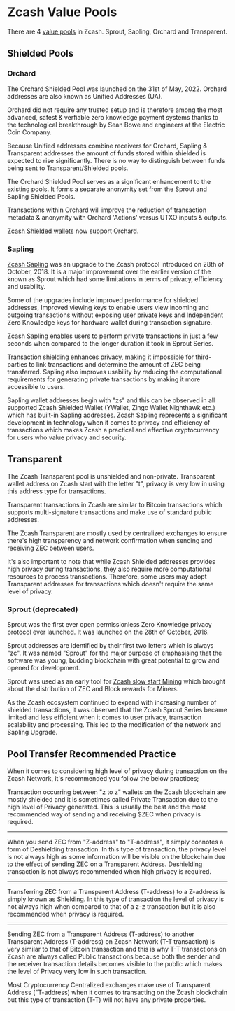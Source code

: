 # Zcash Value Pools

There are 4 [value pools](https://zcash.readthedocs.io/en/latest/rtd_pages/addresses.html) in Zcash. Sprout, Sapling, Orchard and Transparent. 


## Shielded Pools

### Orchard 

The Orchard Shielded Pool was launched on the 31st of May, 2022. Orchard addresses are also known as Unified Addresses (UA). 

Orchard did not require any trusted setup and is therefore among the most advanced, safest & verfiable zero knowledge payment systems thanks to the technological breakthrough by Sean Bowe and engineers at the Electric Coin Company. 

Because Unified addresses combine receivers for Orchard, Sapling & Transparent addresses the amount of funds stored within shielded is expected to rise significantly. There is no way to distinguish between funds being sent to Transparent/Shielded pools. 

The Orchard Shielded Pool serves as a significant enhancement to the existing pools. It forms a separate anonymity set from the Sprout and Sapling Shielded Pools.

Transactions within Orchard will improve the reduction of transaction metadata & anonymity with Orchard 'Actions' versus UTXO inputs & outputs. 

[Zcash Shielded wallets](/site/Using_Zcash/Wallets) now support Orchard. 


### Sapling 

[Zcash Sapling](https://z.cash/upgrade/sapling) was an upgrade to the Zcash protocol introduced on 28th of October, 2018. It is a major improvement over the earlier version of the known as Sprout which had some limitations in terms of privacy, efficiency and usability. 

Some of the upgrades include improved performance for shielded addresses, Improved viewing keys to enable users view incoming and outgoing transactions without exposing user private keys and Independent Zero Knowledge keys for hardware wallet during transaction signature. 

Zcash Sapling enables users to perform private transactions in just a few seconds when compared to the longer duration it took in Sprout Series. 

Transaction shielding enhances privacy, making it impossible for third-parties to link transactions and determine the amount of ZEC being transferred. Sapling also improves usability by reducing the computational requirements for generating private transactions by making it more accessible to users.

Sapling wallet addresses begin with "zs" and this can be observed in all supported Zcash Shielded Wallet (YWallet, Zingo Wallet Nighthawk etc.) which has built-in Sapling addresses. Zcash Sapling represents a significant development in technology when it comes to privacy and efficiency of transactions which makes Zcash a practical and effective cryptocurrency for users who value privacy and security.


## Transparent 

The Zcash Transparent pool is unshielded and non-private. Transparent wallet address on Zcash start with the letter "t", privacy is very low in using this address type for transactions.

Transparent transactions in Zcash are similar to Bitcoin transactions which supports multi-signature transactions and make use of standard public addresses.

The Zcash Transparent are mostly used by centralized exchanges to ensure there's high transparency and network confirmation when sending and receiving ZEC between users.

It's also important to note that while Zcash Shielded addresses provides high privacy during transactions, they also require more computational resources to process transactions. Therefore, some users may adopt Transparent addresses for transactions which doesn't require the same level of privacy.


### Sprout (deprecated)

Sprout was the first ever open permissionless Zero Knowledge privacy protocol ever launched. It was launched on the 28th of October, 2016.

Sprout addresses are identified by their first two letters which is always "zc". It was named "Sprout" for the major purpose of emphasising that the software was young, budding blockchain with great potential to grow and  opened for development. 

Sprout was used as an early tool for [Zcash slow start Mining](https://electriccoin.co/blog/slow-start-and-mining-ecosystem/) which brought about the distribution of ZEC and Block rewards for Miners. 

As the Zcash ecosystem continued  to expand with increasing number of shielded transactions, it was observed that the Zcash Sprout Series became limited and less efficient when it comes to user privacy, transaction scalability and processing. This led to the modification of the network and Sapling Upgrade. 


### 

## Pool Transfer Recommended Practice

When it comes to considering high level of privacy during transaction on the Zcash Network, it's recommended you follow the below practices;

Transaction occurring between "z to z" wallets on the Zcash blockchain are mostly shielded and it is sometimes called Private Transaction due to the high level of Privacy generated. This is usually the best and the most recommended way of sending and receiving $ZEC when privacy is required. 

---

When you send ZEC from "Z-address" to "T-address", it simply connotes a form of Deshielding transaction. In this type of transaction, the privacy level is not always high as some information will be visible on the blockchain due to the effect of sending ZEC on a Transparent Address. Deshielding transaction is not always recommended when high privacy is required. 

---

Transferring ZEC from a Transparent Address (T-address) to a Z-address is simply known as Shielding. In this type of transaction the level of privacy is not always high when compared to that of a z-z transaction but it is also recommended when privacy is required. 

---

Sending ZEC from a Transparent Address (T-address) to another Transparent Address (T-address) on Zcash Network (T-T transaction) is very similar to that of Bitcoin transaction and this is why T-T transactions on Zcash are always called Public transactions because both the sender and the receiver transaction details becomes visible to the public which makes the level of Privacy very low in such transaction. 

Most Cryptocurrency Centralized exchanges make use of Transparent Address ("T-address) when it comes to transacting on the Zcash blockchain but this type of transaction (T-T) will not have any private properties. 



